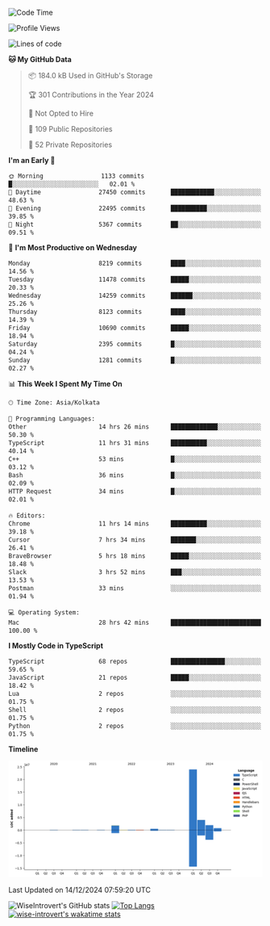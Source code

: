 <!--START_SECTION:waka-->
![Code Time](http://img.shields.io/badge/Code%20Time-1%2C965%20hrs%2034%20mins-blue)

![Profile Views](http://img.shields.io/badge/Profile%20Views-0-blue)

![Lines of code](https://img.shields.io/badge/From%20Hello%20World%20I%27ve%20Written-33.7%20million%20lines%20of%20code-blue)

**🐱 My GitHub Data** 

> 📦 184.0 kB Used in GitHub's Storage 
 > 
> 🏆 301 Contributions in the Year 2024
 > 
> 🚫 Not Opted to Hire
 > 
> 📜 109 Public Repositories 
 > 
> 🔑 52 Private Repositories 
 > 
**I'm an Early 🐤** 

```text
🌞 Morning                1133 commits        █░░░░░░░░░░░░░░░░░░░░░░░░   02.01 % 
🌆 Daytime                27450 commits       ████████████░░░░░░░░░░░░░   48.63 % 
🌃 Evening                22495 commits       ██████████░░░░░░░░░░░░░░░   39.85 % 
🌙 Night                  5367 commits        ██░░░░░░░░░░░░░░░░░░░░░░░   09.51 % 
```
📅 **I'm Most Productive on Wednesday** 

```text
Monday                   8219 commits        ████░░░░░░░░░░░░░░░░░░░░░   14.56 % 
Tuesday                  11478 commits       █████░░░░░░░░░░░░░░░░░░░░   20.33 % 
Wednesday                14259 commits       ██████░░░░░░░░░░░░░░░░░░░   25.26 % 
Thursday                 8123 commits        ████░░░░░░░░░░░░░░░░░░░░░   14.39 % 
Friday                   10690 commits       █████░░░░░░░░░░░░░░░░░░░░   18.94 % 
Saturday                 2395 commits        █░░░░░░░░░░░░░░░░░░░░░░░░   04.24 % 
Sunday                   1281 commits        █░░░░░░░░░░░░░░░░░░░░░░░░   02.27 % 
```


📊 **This Week I Spent My Time On** 

```text
🕑︎ Time Zone: Asia/Kolkata

💬 Programming Languages: 
Other                    14 hrs 26 mins      █████████████░░░░░░░░░░░░   50.30 % 
TypeScript               11 hrs 31 mins      ██████████░░░░░░░░░░░░░░░   40.14 % 
C++                      53 mins             █░░░░░░░░░░░░░░░░░░░░░░░░   03.12 % 
Bash                     36 mins             █░░░░░░░░░░░░░░░░░░░░░░░░   02.09 % 
HTTP Request             34 mins             █░░░░░░░░░░░░░░░░░░░░░░░░   02.01 % 

🔥 Editors: 
Chrome                   11 hrs 14 mins      ██████████░░░░░░░░░░░░░░░   39.18 % 
Cursor                   7 hrs 34 mins       ███████░░░░░░░░░░░░░░░░░░   26.41 % 
BraveBrowser             5 hrs 18 mins       █████░░░░░░░░░░░░░░░░░░░░   18.48 % 
Slack                    3 hrs 52 mins       ███░░░░░░░░░░░░░░░░░░░░░░   13.53 % 
Postman                  33 mins             ░░░░░░░░░░░░░░░░░░░░░░░░░   01.94 % 

💻 Operating System: 
Mac                      28 hrs 42 mins      █████████████████████████   100.00 % 
```

**I Mostly Code in TypeScript** 

```text
TypeScript               68 repos            ███████████████░░░░░░░░░░   59.65 % 
JavaScript               21 repos            █████░░░░░░░░░░░░░░░░░░░░   18.42 % 
Lua                      2 repos             ░░░░░░░░░░░░░░░░░░░░░░░░░   01.75 % 
Shell                    2 repos             ░░░░░░░░░░░░░░░░░░░░░░░░░   01.75 % 
Python                   2 repos             ░░░░░░░░░░░░░░░░░░░░░░░░░   01.75 % 
```



**Timeline**

![Lines of Code chart](https://raw.githubusercontent.com/wise-introvert/wise-introvert/master/assets/bar_graph.png)


 Last Updated on 14/12/2024 07:59:20 UTC
<!--END_SECTION:waka-->

![WiseIntrovert's GitHub stats](https://github-readme-stats.vercel.app/api?username=wise-introvert&count_private=true&show_icons=true)
[![Top Langs](https://github-readme-stats.vercel.app/api/top-langs/?username=wise-introvert&langs_count=10)](https://github.com/anuraghazra/github-readme-stats)
[![wise-introvert's wakatime stats](https://github-readme-stats.vercel.app/api/wakatime?username=wiseintrovert)](https://github.com/anuraghazra/github-readme-stats)
